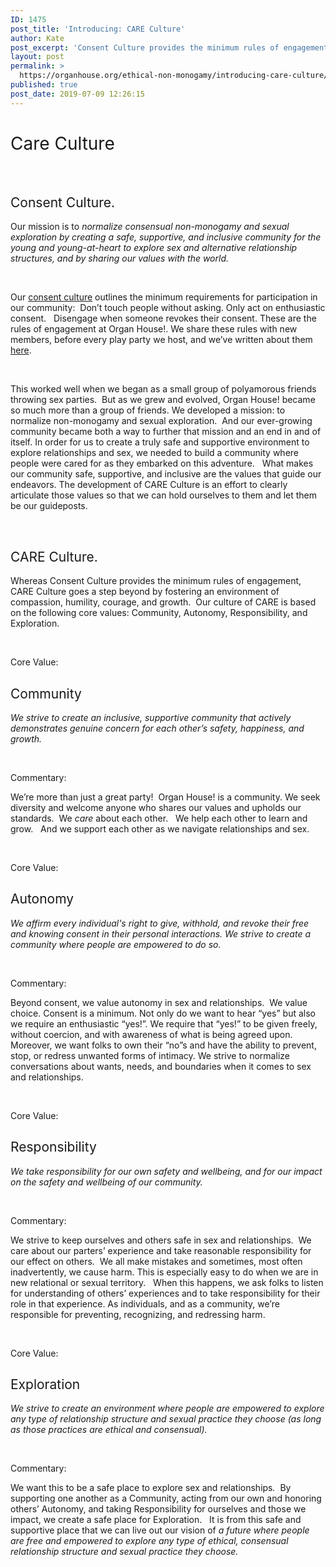 ```yaml
---
ID: 1475
post_title: 'Introducing: CARE Culture'
author: Kate
post_excerpt: 'Consent Culture provides the minimum rules of engagement, CARE Culture goes a step beyond by fostering an environment of compassion, humility, courage, and growth. As we walk down this untouched path together, we don’t have a roadmap; however, our values provide the guideposts for our journey. Our culture of CARE is based on the following core values: Community, Autonomy, Responsibility, and Exploration.'
layout: post
permalink: >
  https://organhouse.org/ethical-non-monogamy/introducing-care-culture/
published: true
post_date: 2019-07-09 12:26:15
---
```

<h1><span style="font-weight: 400;">Care Culture</span></h1>
&nbsp;
<h2><span style="font-weight: 400;">Consent Culture. </span></h2>
<span style="font-weight: 400;">Our mission is to </span><i><span style="font-weight: 400;">normalize consensual non-monogamy and sexual exploration by creating a safe, supportive, and inclusive community for the young and young-at-heart to explore sex and alternative relationship structures, and by sharing our values with the world. </span></i>

&nbsp;

<span style="font-weight: 400;">Our </span><a href="https://organhouse.org/consent-culture/"><span style="font-weight: 400;">consent culture</span></a><span style="font-weight: 400;"> outlines the</span> <span style="font-weight: 400;">minimum requirements for participation in our community:  Don’t touch people without asking. Only act on enthusiastic consent.   Disengage when someone revokes their consent. These are the rules of engagement at Organ House!. We share these rules with new members, before every play party we host, and we’ve written about them </span><a href="https://organhouse.org/blog/consent/"><span style="font-weight: 400;">here</span></a><span style="font-weight: 400;">. </span>

&nbsp;

<span style="font-weight: 400;">This worked well when we began as a small group of polyamorous friends throwing sex parties.  But as we grew and evolved, Organ House! became so much more than a group of friends. We developed a mission: to normalize non-monogamy and sexual exploration.  And our ever-growing community became both a way to further that mission and an end in and of itself. In order for us to create a truly safe and supportive environment to explore relationships and sex, we needed to build a community where people were cared for as they embarked on this adventure.   What makes our community safe, supportive, and inclusive are the values that guide our endeavors. The development of CARE Culture is an effort to clearly articulate those values so that we can hold ourselves to them and let them be our guideposts. </span>

&nbsp;
<h2><span style="font-weight: 400;">CARE Culture.</span></h2>
<span style="font-weight: 400;">Whereas Consent Culture provides the minimum rules of engagement, CARE Culture goes a step beyond by fostering an environment of compassion, humility, courage, and growth.  Our culture of CARE is based on the following core values: Community, Autonomy, Responsibility, and Exploration. </span>

&nbsp;

<span style="font-weight: 400;">Core Value:</span>
<h2><span style="font-weight: 400;">Community</span></h2>
<i><span style="font-weight: 400;">We strive to create an inclusive, supportive community that actively demonstrates genuine concern for each other’s safety, happiness, and growth. </span></i>

&nbsp;

<span style="font-weight: 400;">Commentary:</span>

<span style="font-weight: 400;">We’re more than just a great party!  Organ House! is a community. We seek diversity and welcome anyone who shares our values and upholds our standards.  We </span><i><span style="font-weight: 400;">care </span></i><span style="font-weight: 400;">about each other.   We help each other to learn and grow.   And we support each other as we navigate relationships and sex.  </span>

&nbsp;

<span style="font-weight: 400;">Core Value:</span>
<h2><span style="font-weight: 400;">Autonomy</span></h2>
<i><span style="font-weight: 400;">We affirm every individual's right to give, withhold, and revoke their free and knowing consent in their personal interactions. We strive to create a community where people are empowered to do so.</span></i>

&nbsp;

<span style="font-weight: 400;">Commentary:</span>

<span style="font-weight: 400;">Beyond consent, we value autonomy in sex and relationships.  We value choice. Consent is a minimum. Not only do we want to hear “yes” but also we require an enthusiastic “yes!”. We require that “yes!” to be given freely, without coercion, and with awareness of what is being agreed upon.  Moreover, we want folks to own their “no”s and have the ability to prevent, stop, or redress unwanted forms of intimacy. We strive to normalize conversations about wants, needs, and boundaries when it comes to sex and relationships.  </span>

&nbsp;

<span style="font-weight: 400;">Core Value:</span>
<h2><span style="font-weight: 400;">Responsibility</span></h2>
<i><span style="font-weight: 400;">We take responsibility for our own safety and wellbeing, and for our impact on the safety and wellbeing of our community.</span></i>

&nbsp;

<span style="font-weight: 400;">Commentary:</span>

<span style="font-weight: 400;">We strive to keep ourselves and others safe in sex and relationships.  We care about our parters’ experience and take reasonable responsibility for our effect on others.  We all make mistakes and sometimes, most often inadvertently, we cause harm. This is especially easy to do when we are in new relational or sexual territory.   When this happens, we ask folks to listen for understanding of others’ experiences and to take responsibility for their role in that experience. As individuals, and as a community, we’re responsible for preventing, recognizing, and redressing harm.  </span>

&nbsp;

<span style="font-weight: 400;">Core Value:</span>
<h2><span style="font-weight: 400;">Exploration</span></h2>
<i><span style="font-weight: 400;">We strive to create an environment where people are </span></i><i><span style="font-weight: 400;">empowered to explore any type of relationship structure and sexual practice they choose (as long as those practices are ethical and consensual).</span></i>

&nbsp;

<span style="font-weight: 400;">Commentary:</span>

<span style="font-weight: 400;">We want this to be a safe place to explore sex and relationships</span><i><span style="font-weight: 400;">.  </span></i><span style="font-weight: 400;">By supporting one another as a Community, acting from our own and honoring others’ Autonomy, and taking Responsibility for ourselves and those we impact, we create a safe place for Exploration.   It is from this safe and supportive place that we can live out our vision of </span><i><span style="font-weight: 400;">a future where people are free and empowered to explore any type of ethical, consensual relationship structure and sexual practice they choose.</span></i>